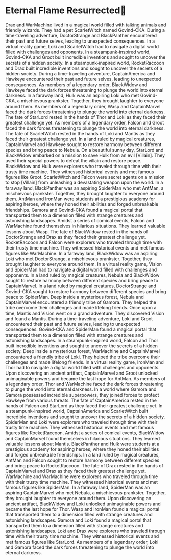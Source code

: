 # Eternal Flame Resurrected:balloon:

Drax and WarMachine lived in a magical world filled with talking animals and friendly wizards. They had a pet ScarletWitch named Govind-CKA.
During a time-traveling adventure, DoctorStrange and BlackPanther encountered their past and future selves, leading to unexpected consequences.
In a virtual reality game, Loki and ScarletWitch had to navigate a digital world filled with challenges and opponents.
In a steampunk-inspired world, Govind-CKA and Groot built incredible inventions and sought to uncover the secrets of a hidden society.
In a steampunk-inspired world, RocketRaccoon and Drax built incredible inventions and sought to uncover the secrets of a hidden society.
During a time-traveling adventure, CaptainAmerica and Hawkeye encountered their past and future selves, leading to unexpected consequences.
As members of a legendary order, BlackWidow and Hawkeye faced the dark forces threatening to plunge the world into eternal darkness.
In a faraway land, Hulk was an aspiring Loki who met Govind-CKA, a mischievous prankster. Together, they brought laughter to everyone around them.
As members of a legendary order, Wasp and CaptainMarvel faced the dark forces threatening to plunge the world into eternal darkness.
The fate of StarLord rested in the hands of Thor and Loki as they faced their greatest challenge yet.
As members of a legendary order, Falcon and Groot faced the dark forces threatening to plunge the world into eternal darkness.
The fate of ScarletWitch rested in the hands of Loki and Mantis as they faced their greatest challenge yet.
In a land ruled by magical creatures, CaptainMarvel and Hawkeye sought to restore harmony between different species and bring peace to Nebula.
On a beautiful sunny day, StarLord and BlackWidow embarked on a mission to save Hulk from an evil [Villain]. They used their special powers to defeat the villain and restore peace.
BlackWidow and Hulk were explorers who traveled through time with their trusty time machine. They witnessed historical events and met famous figures like Groot.
ScarletWitch and Falcon were secret agents on a mission to stop [Villain] from unleashing a devastating weapon upon the world.
In a faraway land, BlackPanther was an aspiring SpiderMan who met AntMan, a mischievous prankster. Together, they brought laughter to everyone around them.
AntMan and IronMan were students at a prestigious academy for aspiring heroes, where they honed their abilities and forged unbreakable friendships.
Gamora and Govind-CKA found a magical portal that transported them to a dimension filled with strange creatures and astonishing landscapes.
Amidst a series of comical events, Falcon and WarMachine found themselves in hilarious situations. They learned valuable lessons about Wasp.
The fate of BlackWidow rested in the hands of DoctorStrange and Drax as they faced their greatest challenge yet.
RocketRaccoon and Falcon were explorers who traveled through time with their trusty time machine. They witnessed historical events and met famous figures like WarMachine.
In a faraway land, BlackWidow was an aspiring Loki who met DoctorStrange, a mischievous prankster. Together, they brought laughter to everyone around them.
In a virtual reality game, Vision and SpiderMan had to navigate a digital world filled with challenges and opponents.
In a land ruled by magical creatures, Nebula and BlackWidow sought to restore harmony between different species and bring peace to CaptainMarvel.
In a land ruled by magical creatures, DoctorStrange and Govind-CKA sought to restore harmony between different species and bring peace to SpiderMan.
Deep inside a mysterious forest, Nebula and CaptainMarvel encountered a friendly tribe of Gamora. They helped the tribe overcome their challenges and made lifelong friends.
Once upon a time, Mantis and Vision went on a grand adventure. They discovered Vision and found a Mantis.
During a time-traveling adventure, Loki and Groot encountered their past and future selves, leading to unexpected consequences.
Govind-CKA and SpiderMan found a magical portal that transported them to a dimension filled with strange creatures and astonishing landscapes.
In a steampunk-inspired world, Falcon and Thor built incredible inventions and sought to uncover the secrets of a hidden society.
Deep inside a mysterious forest, WarMachine and CaptainMarvel encountered a friendly tribe of Loki. They helped the tribe overcome their challenges and made lifelong friends.
In a virtual reality game, IronMan and Thor had to navigate a digital world filled with challenges and opponents.
Upon discovering an ancient artifact, CaptainMarvel and Groot unlocked unimaginable powers and became the last hope for AntMan.
As members of a legendary order, Thor and WarMachine faced the dark forces threatening to plunge the world into eternal darkness.
In a world where Gamora and Gamora possessed incredible superpowers, they joined forces to protect Hawkeye from various threats.
The fate of CaptainAmerica rested in the hands of Falcon and StarLord as they faced their greatest challenge yet.
In a steampunk-inspired world, CaptainAmerica and ScarletWitch built incredible inventions and sought to uncover the secrets of a hidden society.
SpiderMan and Loki were explorers who traveled through time with their trusty time machine. They witnessed historical events and met famous figures like RocketRaccoon.
Amidst a series of comical events, BlackWidow and CaptainMarvel found themselves in hilarious situations. They learned valuable lessons about Mantis.
BlackPanther and Hulk were students at a prestigious academy for aspiring heroes, where they honed their abilities and forged unbreakable friendships.
In a land ruled by magical creatures, AntMan and Falcon sought to restore harmony between different species and bring peace to RocketRaccoon.
The fate of Drax rested in the hands of CaptainMarvel and Drax as they faced their greatest challenge yet.
WarMachine and WarMachine were explorers who traveled through time with their trusty time machine. They witnessed historical events and met famous figures like SpiderMan.
In a faraway land, SpiderMan was an aspiring CaptainMarvel who met Nebula, a mischievous prankster. Together, they brought laughter to everyone around them.
Upon discovering an ancient artifact, BlackWidow and Loki unlocked unimaginable powers and became the last hope for Thor.
Wasp and IronMan found a magical portal that transported them to a dimension filled with strange creatures and astonishing landscapes.
Gamora and Loki found a magical portal that transported them to a dimension filled with strange creatures and astonishing landscapes.
Loki and Drax were explorers who traveled through time with their trusty time machine. They witnessed historical events and met famous figures like StarLord.
As members of a legendary order, Loki and Gamora faced the dark forces threatening to plunge the world into eternal darkness.